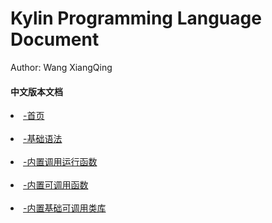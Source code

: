 # Kylin Programming Language Document
Author: Wang XiangQing

#### 中文版本文档
<li><a href='./kylin_doc: index.md'>-首页</a></li><br />
<li><a href='./kylin_doc: the base.md'>-基础语法</a></li><br />
<li><a href='./kylin_doc: uee fucnction.md'>-内置调用运行函数</a></li><br />
<li><a href='./kylin_doc: the base function.md'>-内置可调用函数</a></li><br />
<li><a href='./kylin_doc: the base lib.md'>-内置基础可调用类库</a></li><br />